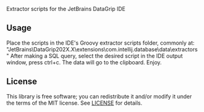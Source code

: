
Extractor scripts for the JetBrains DataGrip IDE


## Usage
Place the scripts in the IDE's Groovy extractor scripts folder, commonly at:
"JetBrains\DataGrip202X.X\extensions\com.intellij.database\data\extractors"
After making a SQL query, select the desired script in the IDE output window, press ctrl+c.
The data will go to the clipboard.
Enjoy.


## License
This library is free software; you can redistribute it and/or modify it under
the terms of the MIT license. See [LICENSE](LICENSE) for details.